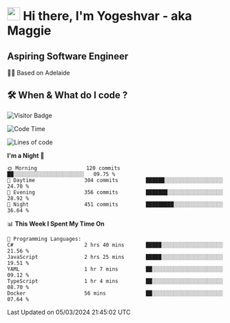 <h1><img src="https://emojis.slackmojis.com/emojis/images/1531849430/4246/blob-sunglasses.gif?1531849430" width="30"/> Hi there, I'm Yogeshvar - aka Maggie</h1>

## Aspiring Software Engineer
🏂🏻  Based on Adelaide 

## 🛠 When & What do I code ?  

![Visitor Badge](https://visitor-badge.feriirawann.repl.co?username=yogeshvar&repo=yogeshvar&label=Visitors&style=plastic&color=%23457BFF&contentType=svg)

<!--START_SECTION:waka-->
![Code Time](http://img.shields.io/badge/Code%20Time-2%2C727%20hrs%2036%20mins-blue)

![Lines of code](https://img.shields.io/badge/From%20Hello%20World%20I%27ve%20Written-4.1%20million%20lines%20of%20code-blue)

**I'm a Night 🦉** 

```text
🌞 Morning                120 commits         ██░░░░░░░░░░░░░░░░░░░░░░░   09.75 % 
🌆 Daytime                304 commits         ██████░░░░░░░░░░░░░░░░░░░   24.70 % 
🌃 Evening                356 commits         ███████░░░░░░░░░░░░░░░░░░   28.92 % 
🌙 Night                  451 commits         █████████░░░░░░░░░░░░░░░░   36.64 % 
```


📊 **This Week I Spent My Time On** 

```text
💬 Programming Languages: 
C#                       2 hrs 40 mins       █████░░░░░░░░░░░░░░░░░░░░   21.56 % 
JavaScript               2 hrs 25 mins       █████░░░░░░░░░░░░░░░░░░░░   19.51 % 
YAML                     1 hr 7 mins         ██░░░░░░░░░░░░░░░░░░░░░░░   09.12 % 
TypeScript               1 hr 4 mins         ██░░░░░░░░░░░░░░░░░░░░░░░   08.70 % 
Docker                   56 mins             ██░░░░░░░░░░░░░░░░░░░░░░░   07.64 % 
```


 Last Updated on 05/03/2024 21:45:02 UTC
<!--END_SECTION:waka-->
